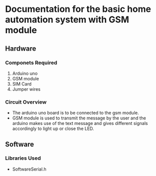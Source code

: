 # Documentation for the basic home automation system with GSM module

## Hardware

### Componets Required 

1. Arduino uno
2. GSM module
3. SIM Card
4. Jumper wires

### Circuit Overview
- The arduino uno board is to be connected to the gsm module.
- GSM module is used to transmit the message by the user and the arduino makes use of the text message and gives different signals accordingly to light up or close the LED.

## Software

### Libraries Used
- SoftwareSerial.h


